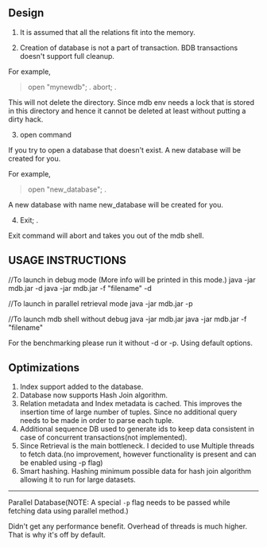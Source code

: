 Design
---

1. It is assumed that all the relations fit into the memory.

2. Creation of database is not a part of transaction. BDB transactions doesn't support full cleanup.

For example,

> open "mynewdb";
.
> abort;
.

This will not delete the directory. Since mdb env needs a lock that is stored in this directory
and hence it cannot be deleted at least without putting a dirty hack.


3. open command

If you try to open a database that doesn't exist. A new database will be created for you.

For example,

> open "new_database";
.

A new database with name new_database will be created for you.

4. Exit;
.

Exit command will abort and takes you out of the mdb shell.

USAGE INSTRUCTIONS
---

//To launch in debug mode (More info will be printed in this mode.)
java -jar mdb.jar -d
java -jar mdb.jar -f "filename" -d

//To launch in parallel retrieval mode
java -jar mdb.jar -p

//To launch mdb shell without debug
java -jar mdb.jar
java -jar mdb.jar -f "filename"


For the benchmarking please run it without -d or -p. Using default options.

Optimizations
---

1. Index support added to the database.
2. Database now supports Hash Join algorithm.
3. Relation metadata and Index metadata is cached. This improves the insertion time of large number of tuples. Since no additional query
   needs to be made in order to parse each tuple.
4. Additional sequence DB used to generate ids to keep data consistent in case of concurrent transactions(not implemented).
5. Since Retrieval is the main bottleneck. I decided to use Multiple threads to fetch data.(no improvement, however functionality
   is present and can be enabled using -p flag)
6. Smart hashing. Hashing minimum possible data for hash join algorithm allowing it to run for large datasets.


---

Parallel Database(NOTE: A special `-p` flag needs to be passed while fetching data using parallel method.)

Didn't get any performance benefit. Overhead of threads is much higher. That is why it's off by default.